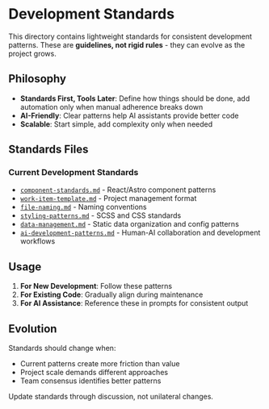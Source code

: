 # Development Standards

This directory contains lightweight standards for consistent development patterns. These are **guidelines, not rigid rules** - they can evolve as the project grows.

## Philosophy

- **Standards First, Tools Later**: Define how things should be done, add automation only when manual adherence breaks down
- **AI-Friendly**: Clear patterns help AI assistants provide better code
- **Scalable**: Start simple, add complexity only when needed

## Standards Files

### Current Development Standards
- [`component-standards.md`](./component-standards.md) - React/Astro component patterns
- [`work-item-template.md`](./work-item-template.md) - Project management format
- [`file-naming.md`](./file-naming.md) - Naming conventions
- [`styling-patterns.md`](./styling-patterns.md) - SCSS and CSS standards
- [`data-management.md`](./data-management.md) - Static data organization and config patterns
- [`ai-development-patterns.md`](./ai-development-patterns.md) - Human-AI collaboration and development workflows

## Usage

1. **For New Development**: Follow these patterns
2. **For Existing Code**: Gradually align during maintenance
3. **For AI Assistance**: Reference these in prompts for consistent output

## Evolution

Standards should change when:
- Current patterns create more friction than value
- Project scale demands different approaches
- Team consensus identifies better patterns

Update standards through discussion, not unilateral changes.